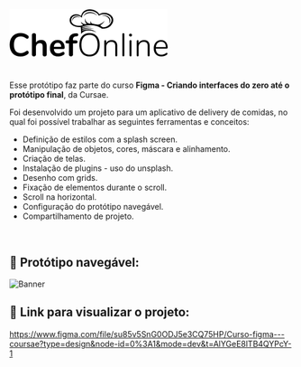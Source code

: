 ![Banner](https://github.com/marianaseidel/figma_cursae/blob/main/logo.png)
#
Esse protótipo faz parte do curso **Figma - Criando interfaces do zero até o protótipo final**, da Cursae.

Foi desenvolvido um projeto para um aplicativo de delivery de comidas, no qual foi possível trabalhar as seguintes ferramentas e conceitos:

 - Definição de estilos com a splash screen.
 - Manipulação de objetos, cores, máscara e alinhamento.
 - Criação de telas.
 - Instalação de plugins - uso do unsplash.
 - Desenho com grids.
 - Fixação de elementos durante o scroll.
 - Scroll na horizontal.
 - Configuração do protótipo navegável.
 - Compartilhamento de projeto.
<br>

## :iphone: Protótipo navegável:

   ![Banner](https://github.com/marianaseidel/figma_cursae/blob/main/chefonline_app.gif)


## :link: Link para visualizar o projeto:
https://www.figma.com/file/su85v5SnG0ODJ5e3CQ75HP/Curso-figma---coursae?type=design&node-id=0%3A1&mode=dev&t=AlYGeE8lTB4QYPcY-1

